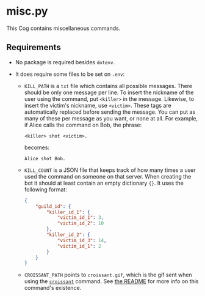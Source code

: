 # misc.py

This Cog contains miscellaneous commands.

## Requirements

- No package is required besides `dotenv`.

- It does require some files to be set on `.env`:

  - `KILL_PATH` is a `txt` file which contains all possible messages. There should be only one message per line. To insert the nickname of the user using the command, put `<killer>` in the message. Likewise, to insert the victim's nickname, use `<victim>`. These tags are automatically replaced before sending the message. You can put as many of these per message as you want, or none at all. For example, if Alice calls the command on Bob, the phrase:

    ```
    <killer> shot <victim>.
    ```
  
    becomes:
  
    ```
    Alice shot Bob.
    ```
  
  - `KILL_COUNT` is a JSON file that keeps track of how many times a user used the command on someone on that server. When creating the bot it should at least contain an empty dictionary `{}`. It uses the following format:
  
    ```json
    {
    	"guild_id": {
    		"killer_id_1": {
    			"victim_id_1": 3,
    			"victim_id_2": 10
    		},
    		"killer_id_2": {
    			"victim_id_3": 14,
    			"victim_id_1": 2
    		}
    	}
    }
    ```
  
  - `CROISSANT_PATH` points to `croissant.gif`, which is the gif sent when using the [`croissant`](./commands.md#miscpy) command. See [the README](../README.md#Origin) for more info on this command's existence.

